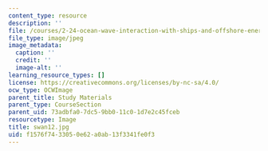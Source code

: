 ```yaml
---
content_type: resource
description: ''
file: /courses/2-24-ocean-wave-interaction-with-ships-and-offshore-energy-systems-13-022-spring-2002/f1576f7433050e62a0ab13f3341fe0f3_swan12.jpg
file_type: image/jpeg
image_metadata:
  caption: ''
  credit: ''
  image-alt: ''
learning_resource_types: []
license: https://creativecommons.org/licenses/by-nc-sa/4.0/
ocw_type: OCWImage
parent_title: Study Materials
parent_type: CourseSection
parent_uid: 73adbfa0-7dc5-9bb0-11c0-1d7e2c45fceb
resourcetype: Image
title: swan12.jpg
uid: f1576f74-3305-0e62-a0ab-13f3341fe0f3
---
```

